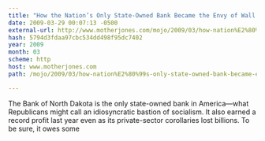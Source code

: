 ```yaml
---
title: "How the Nation’s Only State-Owned Bank Became the Envy of Wall Street | Mother Jones"
date: 2009-03-29 00:07:13 -0500
external-url: http://www.motherjones.com/mojo/2009/03/how-nation%E2%80%99s-only-state-owned-bank-became-envy-wall-street
hash: 5794d3fdaa97cbc534dd498f95dc7402
year: 2009
month: 03
scheme: http
host: www.motherjones.com
path: /mojo/2009/03/how-nation%E2%80%99s-only-state-owned-bank-became-envy-wall-street

---
```


The Bank of North Dakota is the only state-owned bank in America—what Republicans might call an idiosyncratic bastion of socialism. It also earned a record profit last year even as its private-sector corollaries lost billions. To be sure, it owes some
